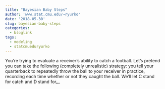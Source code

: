 ```yaml
---
title: "Bayesian Baby Steps"
author: 'www.stat.cmu.edu/~ryurko'
date: '2018-05-30'
slug: bayesian-baby-steps
categories:
  - bloglink
tags:
  - modeling
  - statcmueduryurko
---
```


You’re trying to evaluate a receiver’s ability to catch a football. Let’s pretend you can take the following (completely unrealistic) strategy: you tell your quarterback to repeatedly throw the ball to your receiver in practice, recording each time whether or not they caught the ball. We’ll let C stand for catch and D stand for[... <i class="fas fa-external-link-alt"></i>](http://www.stat.cmu.edu/~ryurko/post/bayesian-baby-steps-intro/)

